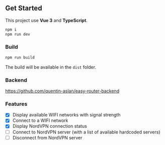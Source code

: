 ## Get Started
This project use **Vue 3** and **TypeScript**.
```bash
npm i
npm run dev
```

### Build
```bash
npm run build
```
The build will be available in the `dist` folder.

### Backend
https://github.com/quentin-aslan/easy-router-backend


### Features
- [x] Display available WIFI networks with signal strength
- [x] Connect to a WIFI network
- [x] Display NordVPN connection status
- [ ] Connect to NordVPN server (with a list of available hardcoded servers)
- [ ] Disconnect from NordVPN server